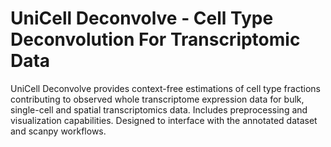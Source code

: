 # UniCell Deconvolve - Cell Type Deconvolution For Transcriptomic Data

UniCell Deconvolve provides context-free estimations of cell type fractions contributing to observed whole transcriptome expression data for bulk, single-cell and spatial transcriptomics data. Includes preprocessing and visualization capabilities. Designed to interface with the annotated dataset and scanpy workflows.
